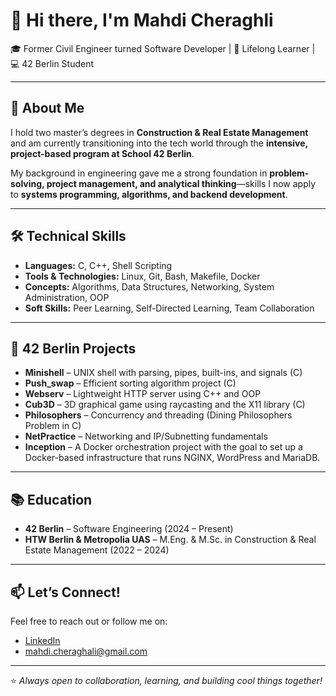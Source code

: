 
# 👋 Hi there, I'm Mahdi Cheraghli

🎓 Former Civil Engineer turned Software Developer | 🧠 Lifelong Learner | 💻 42 Berlin Student  

---

## 🚀 About Me

I hold two master’s degrees in **Construction & Real Estate Management** and am currently transitioning into the tech world through the **intensive, project-based program at School 42 Berlin**.

My background in engineering gave me a strong foundation in **problem-solving, project management, and analytical thinking**—skills I now apply to **systems programming, algorithms, and backend development**.

---

## 🛠️ Technical Skills

- **Languages:** C, C++, Shell Scripting
- **Tools & Technologies:** Linux, Git, Bash, Makefile, Docker  
- **Concepts:** Algorithms, Data Structures, Networking, System Administration, OOP  
- **Soft Skills:** Peer Learning, Self-Directed Learning, Team Collaboration  

---

## 🔧 42 Berlin Projects

- **Minishell** – UNIX shell with parsing, pipes, built-ins, and signals (C)  
- **Push_swap** – Efficient sorting algorithm project (C)  
- **Webserv** – Lightweight HTTP server using C++ and OOP  
- **Cub3D** – 3D graphical game using raycasting and the X11 library (C)  
- **Philosophers** – Concurrency and threading (Dining Philosophers Problem in C)  
- **NetPractice** – Networking and IP/Subnetting fundamentals
- **Inception** – A Docker orchestration project with the goal to set up a Docker-based infrastructure that runs
                  NGINX, WordPress and MariaDB.

---

## 📚 Education

- **42 Berlin** – Software Engineering (2024 – Present)  
- **HTW Berlin & Metropolia UAS** – M.Eng. & M.Sc. in Construction & Real Estate Management (2022 – 2024)  

---

## 📫 Let’s Connect!

Feel free to reach out or follow me on:  
- [LinkedIn](https://www.linkedin.com/in/mahdi-cheraghali)
- mahdi.cheraghali@gmail.com
---

⭐️ *Always open to collaboration, learning, and building cool things together!*
